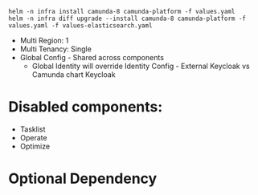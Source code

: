 ```
helm -n infra install camunda-8 camunda-platform -f values.yaml
helm -n infra diff upgrade --install camunda-8 camunda-platform -f values.yaml -f values-elasticsearch.yaml
```

- Multi Region: 1 
- Multi Tenancy: Single
- Global Config - Shared across components
  - Global Identity will override Identity Config - External Keycloak vs Camunda chart Keycloak 

# Disabled components:
- Tasklist
- Operate
- Optimize

# Optional Dependency